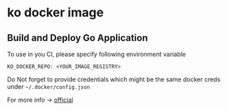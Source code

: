 # ko docker image
## Build and Deploy Go Application
To use in you CI, please specify following environment variable
```
KO_DOCKER_REPO: <YOUR_IMAGE_REGISTRY>
```
Do Not forget to provide credentials which might be the same docker creds under `~/.docker/config.json`


For more info -> [official](https://github.com/google/ko)


